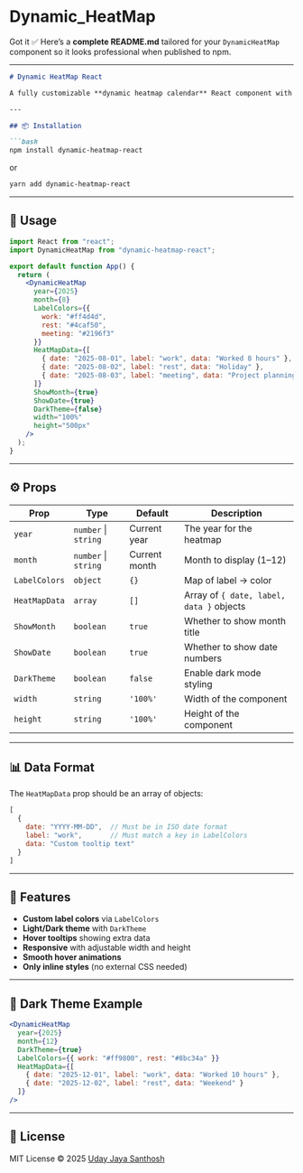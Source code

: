 # Dynamic_HeatMap
Got it ✅
Here’s a **complete README.md** tailored for your `DynamicHeatMap` component so it looks professional when published to npm.

---

````md
# Dynamic HeatMap React

A fully customizable **dynamic heatmap calendar** React component with light and dark themes, label-based color mapping, and tooltip data display.

---

## 📦 Installation

```bash
npm install dynamic-heatmap-react
````

or

```bash
yarn add dynamic-heatmap-react
```

---

## 🚀 Usage

```jsx
import React from "react";
import DynamicHeatMap from "dynamic-heatmap-react";

export default function App() {
  return (
    <DynamicHeatMap
      year={2025}
      month={8}
      LabelColors={{
        work: "#ff4d4d",
        rest: "#4caf50",
        meeting: "#2196f3"
      }}
      HeatMapData={[
        { date: "2025-08-01", label: "work", data: "Worked 8 hours" },
        { date: "2025-08-02", label: "rest", data: "Holiday" },
        { date: "2025-08-03", label: "meeting", data: "Project planning" }
      ]}
      ShowMonth={true}
      ShowDate={true}
      DarkTheme={false}
      width="100%"
      height="500px"
    />
  );
}
```

---

## ⚙️ Props

| Prop          | Type                 | Default       | Description                              |
| ------------- | -------------------- | ------------- | ---------------------------------------- |
| `year`        | `number` \| `string` | Current year  | The year for the heatmap                 |
| `month`       | `number` \| `string` | Current month | Month to display (1–12)                  |
| `LabelColors` | `object`             | `{}`          | Map of label → color                     |
| `HeatMapData` | `array`              | `[]`          | Array of `{ date, label, data }` objects |
| `ShowMonth`   | `boolean`            | `true`        | Whether to show month title              |
| `ShowDate`    | `boolean`            | `true`        | Whether to show date numbers             |
| `DarkTheme`   | `boolean`            | `false`       | Enable dark mode styling                 |
| `width`       | `string`             | `'100%'`      | Width of the component                   |
| `height`      | `string`             | `'100%'`      | Height of the component                  |

---

## 📊 Data Format

The `HeatMapData` prop should be an array of objects:

```js
[
  {
    date: "YYYY-MM-DD",  // Must be in ISO date format
    label: "work",       // Must match a key in LabelColors
    data: "Custom tooltip text"
  }
]
```

---

## 🎨 Features

* **Custom label colors** via `LabelColors`
* **Light/Dark theme** with `DarkTheme`
* **Hover tooltips** showing extra data
* **Responsive** with adjustable width and height
* **Smooth hover animations**
* **Only inline styles** (no external CSS needed)

---

## 🖤 Dark Theme Example

```jsx
<DynamicHeatMap
  year={2025}
  month={12}
  DarkTheme={true}
  LabelColors={{ work: "#ff9800", rest: "#8bc34a" }}
  HeatMapData={[
    { date: "2025-12-01", label: "work", data: "Worked 10 hours" },
    { date: "2025-12-02", label: "rest", data: "Weekend" }
  ]}
/>
```

---

## 📜 License

MIT License © 2025 [Uday Jaya Santhosh](https://github.com/udayjayasanthosh)

